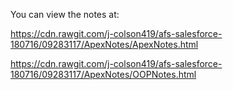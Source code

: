 You can view the notes at:

https://cdn.rawgit.com/j-colson419/afs-salesforce-180716/09283117/ApexNotes/ApexNotes.html

https://cdn.rawgit.com/j-colson419/afs-salesforce-180716/09283117/ApexNotes/OOPNotes.html
